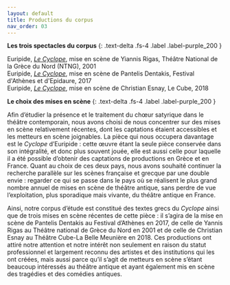 ```yaml
---
layout: default
title: Productions du corpus
nav_order: 03
---
```




**Les trois spectacles du corpus**
{: .text-delta .fs-4 .label .label-purple_200 }

  Euripide, [*Le Cyclope*](https://www.ntng.gr/default.aspx?lang=en-GB&page=2&production=5584), mise en scène de Yiannis Rigas, Théâtre National de la Grèce du Nord (NTNG), 2001\
  Euripide, [*Le Cyclope*](http://aefestival.gr/festival_events/pantelis-dentakis-2017/?lang=en), mise en scène de Pantelis Dentakis, Festival d'Athènes et d'Epidaure, 2017\
  Euripide, [*Le Cyclope*](https://lecube.labellemeuniere.fr/en/residences/le-cyclope), mise en scène de Christian Esnay, Le Cube, 2018

**Le choix des mises en scène**
{: .text-delta .fs-4 .label .label-purple_200 }

Afin d’étudier la présence et le traitement du chœur satyrique dans le théâtre contemporain, nous avons choisi de nous concentrer sur des mises en scène relativement récentes, dont les captations étaient accessibles et les metteurs en scène joignables. La pièce qui nous occupera davantage est le *Cyclope* d’Euripide : cette œuvre étant la seule pièce conservée dans son intégralité, et donc plus souvent jouée, elle est aussi celle pour laquelle il a été possible d’obtenir des captations de productions en Grèce et en France. Quant au choix de ces deux pays, nous avons souhaité continuer la recherche parallèle sur les scènes française et grecque par une double envie : regarder ce qui se passe dans le pays où se réalisent le plus grand nombre annuel de mises en scène de théâtre antique, sans perdre de vue l’exploitation, plus sporadique mais vivante, du théâtre antique en France.

Ainsi, notre corpus d’étude est constitué des textes grecs du *Cyclope* ainsi que de trois mises en scène récentes de cette pièce : il s’agira de la mise en scène de Pantelis Dentakis au Festival d’Athènes en 2017, de celle de Yannis Rigas au Théâtre national de Grèce du Nord en 2001 et de celle de Christian Esnay au Théâtre Cube-La Belle Meunière en 2018. Ces productions ont attiré notre attention et notre intérêt non seulement en raison du statut professionnel et largement reconnu des artistes et des institutions qui les ont créées, mais aussi parce qu’il s’agit de metteurs en scène s’étant beaucoup intéressés au théâtre antique et ayant également mis en scène des tragédies et des comédies antiques.
